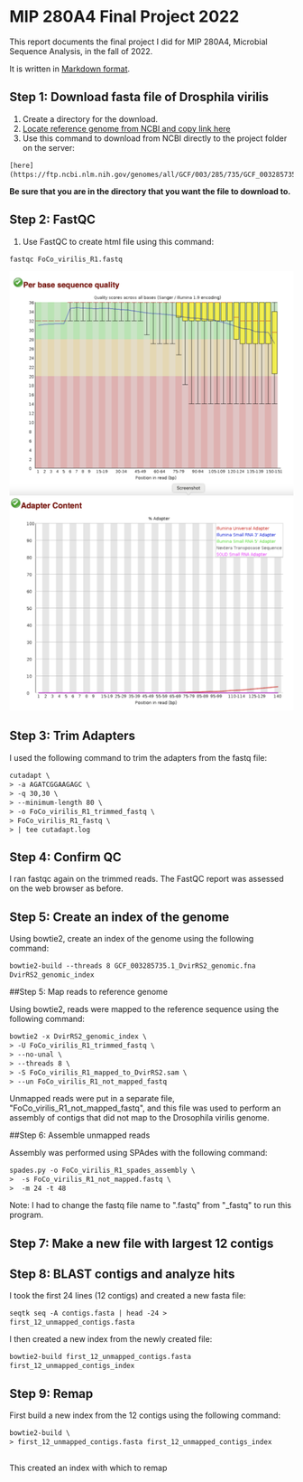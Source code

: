 # MIP 280A4 Final Project 2022

This report documents the final project I did for MIP 280A4, Microbial Sequence Analysis, in the fall of 2022.

It is written in [Markdown format](https://www.markdownguide.org/basic-syntax/).  

## Step 1: **Download fasta file of Drosphila virilis**

1. Create a directory for the download.
2. [Locate reference genome from NCBI and copy link here](https://ftp.ncbi.nlm.nih.gov/genomes/all/GCF/003/285/735/GCF_003285735.1_DvirRS2/GCF_003285735.1_DvirRS2_genomic.fna.gz) 
3. Use this command to download from NCBI directly to the project folder on the server:
```
[here](https://ftp.ncbi.nlm.nih.gov/genomes/all/GCF/003/285/735/GCF_003285735.1_DvirRS2/GCF_003285735.1_DvirRS2_genomic.fna.gz)

```
**Be sure that you are in the directory that you want the file to download to.**


## Step 2: FastQC
1. Use FastQC to create html file using this command:
```
fastqc FoCo_virilis_R1.fastq
```
<img src="FastQC_report_before_trimming.png">

<img src="FastQC_before_trimming_adapters.png">

## Step 3: Trim Adapters

I used the following command to trim the adapters from the fastq file:

```
cutadapt \
> -a AGATCGGAAGAGC \
> -q 30,30 \
> --minimum-length 80 \
> -o FoCo_virilis_R1_trimmed_fastq \
> FoCo_virilis_R1_fastq \
> | tee cutadapt.log

```
## Step 4: Confirm QC
I ran fastqc again on the trimmed reads. The FastQC report was assessed on the web browser as before.

## Step 5: Create an index of the genome

Using bowtie2, create an index of the genome using the following command:

```
bowtie2-build --threads 8 GCF_003285735.1_DvirRS2_genomic.fna  DvirRS2_genomic_index

```
##Step 5: Map reads to reference genome

Using bowtie2, reads were mapped to the reference sequence using the following command:

```
bowtie2 -x DvirRS2_genomic_index \
> -U FoCo_virilis_R1_trimmed_fastq \
> --no-unal \
> --threads 8 \
> -S FoCo_virilis_R1_mapped_to_DvirRS2.sam \
> --un FoCo_virilis_R1_not_mapped_fastq

```
Unmapped reads were put in a separate file, "FoCo_virilis_R1_not_mapped_fastq",  and this file was used to perform an assembly of contigs that did not map to the Drosophila virilis genome. 

##Step 6: Assemble unmapped reads

Assembly was performed using SPAdes with the following command: 

```
spades.py -o FoCo_virilis_R1_spades_assembly \
>  -s FoCo_virilis_R1_not_mapped.fastq \
>  -m 24 -t 48

```
Note: I had to change the fastq file name to ".fastq" from "_fastq" to run this program.

## Step 7: Make a new file with largest 12 contigs

## Step 8: BLAST contigs and analyze hits

I took the first 24 lines (12 contigs) and created a new fasta file:

```
seqtk seq -A contigs.fasta | head -24 > first_12_unmapped_contigs.fasta
```
I then created a new index from the newly created file:

```
bowtie2-build first_12_unmapped_contigs.fasta first_12_unmapped_contigs_index

```
## Step 9: Remap 

First build a new index from the 12 contigs using the following command:

```
bowtie2-build \
> first_12_unmapped_contigs.fasta first_12_unmapped_contigs_index
 
```
This created an index with which to remap
